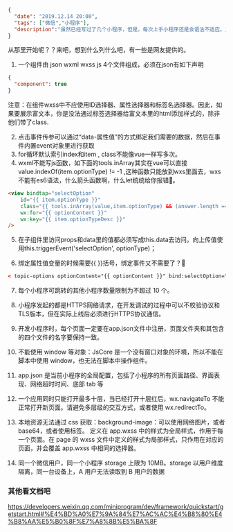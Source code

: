 ```json
{
  "date": "2019.12.14 20:00",
  "tags": ["微信","小程序"],
  "description":"虽然已经写过了几个小程序，但是，每次上手小程序还是会语法不适应。主要是这段时间写了很多vue和react,而小程序语法就像vue和react的结合体，一段时间就会忘记这种“奇怪”的语法🤣，记录一些关键的点，在写之前看一下就会好得多"
}
```


从那里开始呢？？来吧，想到什么列什么吧，有一些是网友提供的。


1. 一个组件由 json wxml wxss js 4个文件组成，必须在json有如下声明

```json
{
  "component": true
}
```
注意：在组件wxss中不应使用ID选择器、属性选择器和标签名选择器。因此，如果要展示富文本，你是没法通过标签选择器给富文本里的html添加样式的，除非他们带了class.

2. 点击事件传参可以通过“data-属性值”的方式绑定我们需要的数据，然后在事件内置event对象里进行获取
3. for循环默认索引index和item , class不能像vue一样写多次。
4. wxml不能写js函数，如下面的tools.inArray其实在vue可以直接value.indexOf(item.optionType) != -1 ,这种函数只能放到wxs里面去，wxs不能有es6语法，什么箭头函数啊，什么let统统给你报错🤣。

```html
<view bindtap="selectOption"
    id="{{ item.optionType }}"
    class="{{ tools.inArray(value,item.optionType) && (answer.length == 0) ? 'active options' :'options' }}"
    wx:for="{{ optionContent }}"
    wx:key="{{ item.optionTypeDesc }}"
/>
```
5. 在子组件里访问props和data里的值都必须写成this.data去访问。向上传值使用this.triggerEvent('selectOption', optionType)；


6. 绑定属性值变量的时候需要{{ }}括号，绑定事件又不需要了？🤣

```html
< topic-options optionContent="{{ optionContent }}" bind:selectOption="selectOption" />
```


7. 每个小程序可跳转的其他小程序数量限制为不超过 10 个。

8. 小程序发起的都是HTTPS网络请求，在开发调试的过程中可以不校验协议和TLS版本，但在实际上线后必须进行HTTPS协议通信。

9. 开发小程序时，每个页面一定要在app.json文件中注册，页面文件夹和其包含的四个文件的名字要保持一致。

10. 不能使用 window 等对象：JsCore 是一个没有窗口对象的环境，所以不能在脚本中使用 window，也无法在脚本中操作组件。

11. app.json 是当前小程序的全局配置，包括了小程序的所有页面路径、界面表现、网络超时时间、底部 tab 等

12. 一个应用同时只能打开最多十层，当已经打开十层红后，wx.navigateTo 不能正常打开新页面。请避免多层级的交互方式，或者使用 wx.redirectTo。

13. 本地资源无法通过 css 获取：background-image：可以使用网络图片，或者 base64，或者使用标签。
定义在 app.wxss 中的样式为全局样式，作用于每一个页面。在 page 的 wxss 文件中定义的样式为局部样式，只作用在对应的页面，并会覆盖 app.wxss 中相同的选择器。

14. 同一个微信用户，同一个小程序 storage 上限为 10MB。storage 以用户维度隔离，同一台设备上，A 用户无法读取到 B 用户的数据



### 其他看文档吧

https://developers.weixin.qq.com/miniprogram/dev/framework/quickstart/getstart.html#%E4%BD%A0%E7%9A%84%E7%AC%AC%E4%B8%80%E4%B8%AA%E5%B0%8F%E7%A8%8B%E5%BA%8F